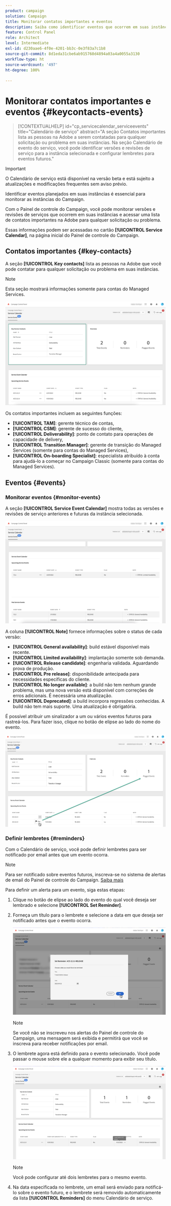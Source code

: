 ```yaml
---
product: campaign
solution: Campaign
title: Monitorar contatos importantes e eventos
description: Saiba como identificar eventos que ocorrem em suas instâncias e contatos importantes na Adobe.
feature: Control Panel
role: Architect
level: Intermediate
exl-id: d230aae6-4f0e-4201-bb3c-0e3f83a7c1b8
source-git-commit: 8d1eda31cbe6ab915760d4894a03a4a0055a3130
workflow-type: ht
source-wordcount: '497'
ht-degree: 100%

---
```


# Monitorar contatos importantes e eventos {#keycontacts-events}

>[!CONTEXTUALHELP]
>id="cp_servicecalendar_serviceevents"
>title="Calendário de serviço"
>abstract="A seção Contatos importantes lista as pessoas na Adobe a serem contatadas para qualquer solicitação ou problema em suas instâncias. Na seção Calendário de evento do serviço, você pode identificar versões e revisões de serviço para a instância selecionada e configurar lembretes para eventos futuros."

>[!IMPORTANT]
>
>O Calendário de serviço está disponível na versão beta e está sujeito a atualizações e modificações frequentes sem aviso prévio.

Identificar eventos planejados em suas instâncias é essencial para monitorar as instâncias do Campaign.

Com o Painel de controle do Campaign, você pode monitorar versões e revisões de serviços que ocorrem em suas instâncias e acessar uma lista de contatos importantes na Adobe para qualquer solicitação ou problema.

Essas informações podem ser acessadas no cartão **[!UICONTROL Service Calendar]**, na página inicial do Painel de controle do Campaign.

## Contatos importantes {#key-contacts}

A seção **[!UICONTROL Key contacts]** lista as pessoas na Adobe que você pode contatar para qualquer solicitação ou problema em suas instâncias.

>[!NOTE]
>
>Esta seção mostrará informações somente para contas do Managed Services.

![](assets/service-events-contacts.png)

Os contatos importantes incluem as seguintes funções:

* **[!UICONTROL TAM]**: gerente técnico de contas,
* **[!UICONTROL CSM]**: gerente de sucesso do cliente,
* **[!UICONTROL Deliverability]**: ponto de contato para operações de capacidade de delivery,
* **[!UICONTROL Transition Manager]**: gerente de transição do Managed Services (somente para contas do Managed Services),
* **[!UICONTROL On-boarding Specialist]**: especialista atribuído à conta para ajudá-lo a começar no Campaign Classic (somente para contas do Managed Services).

## Eventos {#events}

### Monitorar eventos {#monitor-events}

A seção **[!UICONTROL Service Event Calendar]** mostra todas as versões e revisões de serviço anteriores e futuras da instância selecionada.

![](assets/service-events-calendar.png)

A coluna **[!UICONTROL Note]** fornece informações sobre o status de cada versão:

* **[!UICONTROL General availability]**: build estável disponível mais recente.
* **[!UICONTROL Limited availability]**: implantação somente sob demanda.
* **[!UICONTROL Release candidate]**: engenharia validada. Aguardando prova de produção.
* **[!UICONTROL Pre release]**: disponibilidade antecipada para necessidades específicas do cliente.
* **[!UICONTROL No longer available]**: a build não tem nenhum grande problema, mas uma nova versão está disponível com correções de erros adicionais. É necessária uma atualização.
* **[!UICONTROL Deprecated]**: a build incorpora regressões conhecidas.
A build não tem mais suporte. Uma atualização é obrigatória.

É possível atribuir um sinalizador a um ou vários eventos futuros para rastreá-los. Para fazer isso, clique no botão de elipse ao lado do nome do evento.

![](assets/service-events-flag.png)

### Definir lembretes {#reminders}

Com o Calendário de serviço, você pode definir lembretes para ser notificado por email antes que um evento ocorra.

>[!NOTE]
>
>Para ser notificado sobre eventos futuros, inscreva-se no sistema de alertas de email do Painel de controle do Campaign. [Saiba mais](../performance-monitoring/using/email-alerting.md)

Para definir um alerta para um evento, siga estas etapas:

1. Clique no botão de elipse ao lado do evento do qual você deseja ser lembrado e selecione **[!UICONTROL Set Reminder]**.

1. Forneça um título para o lembrete e selecione a data em que deseja ser notificado antes que o evento ocorra.

   ![](assets/service-events-set-reminder.png)

   >[!NOTE]
   >
   >Se você não se inscreveu nos alertas do Painel de controle do Campaign, uma mensagem será exibida e permitirá que você se inscreva para receber notificações por email.

1. O lembrete agora está definido para o evento selecionado. Você pode passar o mouse sobre ele a qualquer momento para exibir seu título.

   ![](assets/service-events-reminder.png)

   >[!NOTE]
   >
   >Você pode configurar até dois lembretes para o mesmo evento.

1. Na data especificada no lembrete, um email será enviado para notificá-lo sobre o evento futuro, e o lembrete será removido automaticamente da lista **[!UICONTROL Reminders]** do menu Calendário de serviço.
